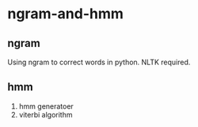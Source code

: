 # ngram-and-hmm

## ngram
Using ngram to correct words in python. NLTK required.

## hmm

1. hmm generatoer
2. viterbi algorithm
